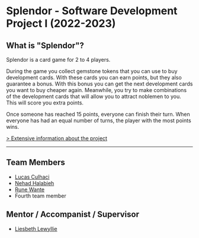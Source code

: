 # Splendor - Software Development Project I (2022-2023)
  
## What is **"Splendor"**?

Splendor is a card game for 2 to 4 players.

During the game you collect gemstone tokens that you can use to buy development cards. With these cards you can earn points, but they also guarantee a bonus. With this bonus you can get the next development cards you want to buy cheaper again. Meanwhile, you try to make combinations of the development cards that will allow you to attract noblemen to you. This will score you extra points.

Once someone has reached 15 points, everyone can finish their turn. When everyone has had an equal number of turns, the player with the most points wins.

[> Extensive information about the project](info/brochure-extended.md)

---

## Team Members
* [Lucas Culhaci](https://github.com/CulhaciLucas)
* [Nehad Halabieh](https://github.com/NehadHalabieh77)
* [Rune Wante](https://github.com/RuneWante)
* Fourth team member

## Mentor / Accompanist / Supervisor
* [Liesbeth Lewyllie](https://github.com/liesbethLewyllie)
  


